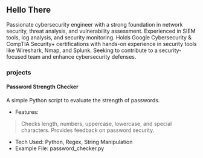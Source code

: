 ## Hello There
Passionate cybersecurity engineer with a strong foundation in network security, threat analysis, and vulnerability assessment. Experienced in SIEM tools, log analysis, and security monitoring. Holds Google Cybersecurity & CompTIA Security+ certifications with hands-on experience in security tools like Wireshark, Nmap, and Splunk. Seeking to contribute to a security-focused team and enhance cybersecurity defenses.
### projects
#### Password Strength Checker
A simple Python script to evaluate the strength of passwords.
* Features:
> Checks length, numbers, uppercase, lowercase, and special characters.
> Provides feedback on password security.
* Tech Used: Python, Regex, String Manipulation
* Example File: password_checker.py
